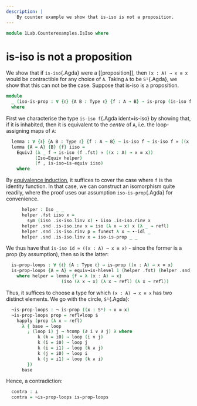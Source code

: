 ```yaml
---
description: |
    By counter example we show that is-iso is not a proposition.
---
```

<!--
```agda
open import 1Lab.HLevel.Closure
open import 1Lab.Path.Groupoid
open import 1Lab.Univalence
open import 1Lab.HLevel
open import 1Lab.Equiv
open import 1Lab.Path
open import 1Lab.Type

open import Homotopy.Space.Circle
```
-->

```agda
module 1Lab.Counterexamples.IsIso where
```

# is-iso is not a proposition

We show that if `is-iso`{.Agda} were a [[proposition]], then `(x : A) →
x ≡ x` would be contractible for any choice of `A`. Taking `A` to be
`S¹`{.Agda}, we show that this can not be the case. Suppose that is-iso
is a proposition.

```agda
module
  _ (iso-is-prop : ∀ {ℓ} {A B : Type ℓ} {f : A → B} → is-prop (is-iso f))
  where
```

First we characterise the type `is-iso f`{.Agda ident=is-iso} by showing
that, if it is inhabited, then it is equivalent to the _centre_ of `A`,
i.e. the loop-assigning maps of `A`:

```agda
  lemma : ∀ {ℓ} {A B : Type ℓ} {f : A → B} → is-iso f → is-iso f ≃ ((x : A) → x ≡ x)
  lemma {A = A} {B} {f} iiso =
    EquivJ (λ _ f → is-iso (f .fst) ≃ ((x : A) → x ≡ x))
           (Iso→Equiv helper)
           (f , is-iso→is-equiv iiso)
    where
```

By [equivalence induction], it suffices to cover the case where `f` is
the identity function. In that case, we can construct an isomorphism
quite readily, where the proof uses our assumption `iso-is-prop`{.Agda} for
convenience.

[equivalence induction]: 1Lab.Univalence.html#equivalence-induction

```agda
      helper : Iso _ _
      helper .fst iiso x =
        sym (iiso .is-iso.linv x) ∙ iiso .is-iso.rinv x
      helper .snd .is-iso.inv x = iso (λ x → x) x (λ _ → refl)
      helper .snd .is-iso.rinv p = funext λ x → ∙-idl _
      helper .snd .is-iso.linv x = iso-is-prop _ _
```

We thus have that `is-iso id ≃ ((x : A) → x ≡ x)` - since the former is a
prop (by assumption), then so is the latter:

```agda
  is-prop-loops : ∀ {ℓ} {A : Type ℓ} → is-prop ((x : A) → x ≡ x)
  is-prop-loops {A = A} = equiv→is-hlevel 1 (helper .fst) (helper .snd) iso-is-prop
    where helper = lemma {f = λ (x : A) → x}
                     (iso (λ x → x) (λ x → refl) (λ x → refl))
```

Thus, it suffices to choose a type for which `(x : A) → x ≡ x` has two
distinct elements. We go with the circle, `S¹`{.Agda}:

```agda
  ¬is-prop-loops : ¬ is-prop ((x : S¹) → x ≡ x)
  ¬is-prop-loops prop = refl≠loop $
    happly (prop (λ x → refl)
      λ { base → loop
        ; (loop i) j → hcomp (∂ i ∨ ∂ j) λ where
            k (k = i0) → loop (i ∨ j)
            k (i = i0) → loop j
            k (i = i1) → loop (k ∧ j)
            k (j = i0) → loop i
            k (j = i1) → loop (k ∧ i)
        })
      base
```

Hence, a contradiction:

```agda
  contra : ⊥
  contra = ¬is-prop-loops is-prop-loops
```
